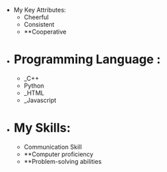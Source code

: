 - My Key Attributes:
  * Cheerful
  * Consistent
  * **Cooperative
- # Programming Language :
  * _C++
  * Python
  * _HTML
  * _Javascript
- # My Skills:
  * Communication Skill
  * **Computer proficiency
  * **Problem-solving abilities
